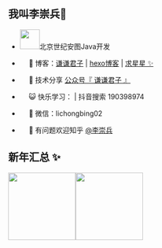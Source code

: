 
## 我叫李崇兵👋
- <div align="left"> <img src="http://image.lichongbing.com/antulogo.svg" width = "40px" hight = "25px"/>北京世纪安图Java开发</div>

- &emsp; 🏡 博客：<a href="https://www.lichongbing.com" target="_blank">谦谦君子</a> | <a href="https://www.lichongbing.com" target="_blank">hexo博客</a> | <a href="https://github.com/lichongbing/" target="_blank">求星星 ✨</a>

- &emsp; 🌱 技术分享 <a href="" target="_blank">公众号『 谦谦君子 』</a>

- &emsp; 😺 快乐学习：</a> | 抖音搜索 190398974 

- &emsp; 💬 微信：lichongbing02

- &emsp; 🤔 有问题欢迎知乎 <a href="https://www.zhihu.com/people/lichongbing" target="_blank">@李崇兵</a>

<!-- - &emsp; 👬 QQ 千人编程交流群：1051340630 <a target="_blank" href="https://qm.qq.com/cgi-bin/qm/qr?k=Aevn1r1U-DJ7ajBLBjed7VmLV2ZW06hx&jump_from=webapi"><img border="0" src="https://pub.idqqimg.com/wpa/images/group.png" alt="和鱼皮一起学编程的朋友们" title="和鱼皮一起学编程的朋友们"></a> -->

## 新年汇总 ✨

<img align="" height="137px" src="https://github-readme-stats.vercel.app/api?username=lichongbing&hide_title=true&hide_border=true&show_icons=true&include_all_commits=true&line_height=21&bg_color=0,EC6C6C,FFD479,FFFC79,73FA79&theme=graywhite&locale=cn" /><img align="" height="137px" src="https://github-readme-stats.vercel.app/api/top-langs/?username=lichongbing&hide_title=true&hide_border=true&layout=compact&bg_color=0,73FA79,73FDFF,D783FF&theme=graywhite&locale=cn" />
